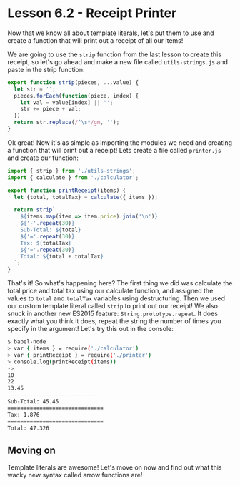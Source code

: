 # Lesson 6.2 - Receipt Printer

Now that we know all about template literals, let's put them to use and create
a function that will print out a receipt of all our items!

We are going to use the `strip` function from the last lesson to create this
receipt, so let's go ahead and make a new file called `utils-strings.js` and
paste in the strip function:

```js
export function strip(pieces, ...value) {
  let str = '';
  pieces.forEach(function(piece, index) {
    let val = value[index] || '';
    str += piece + val;
  })
  return str.replace(/^\s*/gm, '');
}
```

Ok great! Now it's as simple as importing the modules we need and creating
a function that will print out a receipt! Lets create a file called `printer.js`
and create our function:

```js
import { strip } from './utils-strings';
import { calculate } from './calculator';

export function printReceipt(items) {
  let {total, totalTax} = calculate({ items });

  return strip`
    ${items.map(item => item.price).join('\n')}
    ${'-'.repeat(30)}
    Sub-Total: ${total}
    ${'='.repeat(30)}
    Tax: ${totalTax}
    ${'='.repeat(30)}
    Total: ${total + totalTax}
  `;
}
```

That's it! So what's happening here? The first thing we did was calculate the
total price and total tax using our calculate function, and assigned the values
to `total` and `totalTax` variables using destructuring. Then we used our custom
template literal called `strip` to print out our receipt! We also snuck in
another new ES2015 feature: `String.prototype.repeat`. It does exactly what you
think it does, repeat the string the number of times you specify in the argument!
Let's try this out in the console:

```bash
$ babel-node
> var { items } = require('./calculator')
> var { printReceipt } = require('./printer')
> console.log(printReceipt(items))
->
10
22
13.45
------------------------------
Sub-Total: 45.45
==============================
Tax: 1.876
==============================
Total: 47.326
```

## Moving on
Template literals are awesome! Let's move on now and find out what this wacky
new syntax called arrow functions are!
